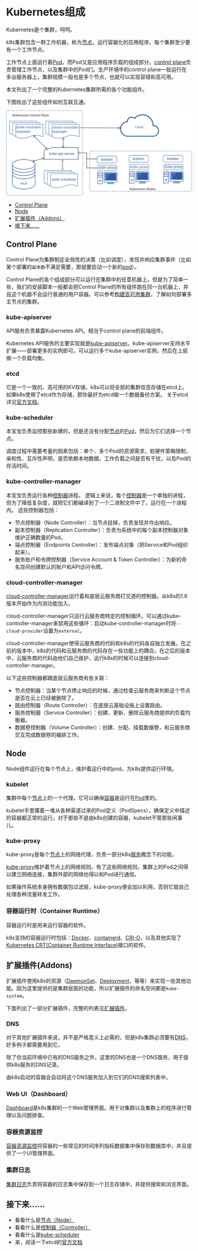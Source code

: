 # Kubernetes组成
Kubernetes是个集群，呵呵。

k8s集群包含一群工作机器，称为[节点]()，运行容器化的应用程序。每个集群至少要有一个工作节点。

工作节点上面运行着[Pod]()，而Pod又是应用程序负载的组成部分。[control plane]()负责管理工作节点，以及集群中的Pod们。生产环境中的control plane一般运行在多台服务器上，集群规模一般也是多个节点，也就可以实现容错和高可用。

本文列出了一个完整的Kubernetes集群所需的各个功能组件。

下图给出了这些组件如何互联互通。

![components-of-kubernetes](img/components-of-kubernetes.png)

- [Control Plane](#Control-Plane)
- [Node](#Node)
- [扩展插件（Addons）](#扩展插件-addons)
- [接下来……](#接下来)

## Control Plane
Control Plane为集群制定全局性的决策（比如调度），发现并响应集群事件（比如某个部署的`副本数`不满足需要，那就要启动一个新的[pod]()）。

Control Plane的各个组成部分可以运行在集群中的任意机器上。但是为了简单一些，我们的安装脚本一般都会把Control Plane的所有组件跑在同一台机器上，并且这个机器不会运行普通的用户容器。可以参考[构建高可用集群]()，了解如何部署多主节点的集群。
### kube-apiserver
API服务负责暴露Kubernetes API。相当于control plane的前端组件。

Kubernetes API服务的主要实现就是[kube-apiserver]()。kube-apiserver支持水平扩展——部署更多的实例即可。可以运行多个kube-apiserver实例，然后在上层做一个负载均衡。
### etcd
它是一个一致的、高可用的KV存储，k8s可以将全部的集群信息存储在etcd上。
如果k8s使用了etcd作为存储，那你最好为etcd做一个数据备份方案。
关于etcd详见[官方文档](https://etcd.io/docs)。
### kube-scheduler
本宝宝负责监控那些新建的，但是还没有分配[节点]()的[Pod]()，然后为它们选择一个节点。

调度过程中需要考量的因素包括：单个、多个Pod的资源需求，软硬件策略限制，亲和性、互斥性声明，是否依赖本地数据，工作负载之间是否有干扰，以及Pod的存活时间。
### kube-controller-manager
本宝宝负责运行各种[控制器]()进程。
逻辑上来说，每个[控制器]()是一个单独的进程，但为了降低复杂度，就把它们都编译到了一个二进制文件中了，运行在一个进程内。
这些控制器包括：
- 节点控制器（Node Controller）：当节点挂掉，负责发现并作出响应。
- 副本控制器（Replication Controller）：负责为系统中的每个副本控制器对象维护正确数量的Pod。
- 端点控制器（Endpoints Controller）：发布端点对象（把Service和Pod组织起来）。
- 服务账户和令牌控制器（Service Account & Token Controller）：为新的命名空间创建默认的账户和API访问令牌。
### cloud-controller-manager
[cloud-controller-manager]()运行着和底层云服务商打交道的控制器。从k8s的1.6版本开始作为内测功能加入。

cloud-controller-manager只运行云服务商特定的控制循环。可以通过kube-controller-manager来禁用这些循环：启动kube-controller-manager时将`--cloud-provider`设置为`external`。

cloud-controller-manager使得云服务商的代码和k8s的代码各自独立发展。在之前的版本中，k8s的代码和云服务商的代码存在一些功能上的耦合。在之后的版本中，云服务商的代码由他们自己维护，运行k8s的时候可以连接到cloud-controller-manager。

以下这些控制器都跟底层云服务商有些关联：

- 节点控制器：当某个节点停止响应的时候，通过检查云服务商来判断这个节点是否在云上已经被删除了。
- 路由控制器（Route Controller）：在底层云基础设施上设置路由。
- 服务控制器（Service Controller）：创建、更新、删除云服务商提供的负载均衡器。
- 数据卷控制器（Volume Controller）：创建、分配、挂载数据卷，和云服务商交互完成数据卷的编排工作。

## Node
Node组件运行在每个节点上，维护着运行中的pod，为k8s提供运行环境。

### kubelet

集群中每个[节点]()上的一个代理。它可以确保[容器]()是运行在[Pod]()里的。

kubelet手里攥着一堆从各种渠道过来的Pod定义（PodSpecs），确保定义中描述的容器都正常的运行。对于那些不是由k8s创建的容器，kubelet不管那些闲事儿。
### kube-proxy

kube-proxy是每个[节点]()上的网络代理，负责一部分k8s[服务]()概念下的功能。

[kube-proxy]()维护着节点上的网络规则。有了这些网络规则，集群上的Pod之间得以建立网络连接，集群外部的网络也得以和Pod进行通信。

如果操作系统本身拥有数据包过滤层，kube-proxy便会加以利用，否则它就自己处理各种流量转发工作。
### 容器运行时（Container Runtime）
容器运行时是用来运行容器的软件。

k8s支持的容器运行时包括：[Docker](https://docs.docker.com/engine/)、[containerd](https://containerd.io/docs/)、[CRI-O](https://cri-o.io/#what-is-cri-o)，以及其他实现了[Kubernetes CRT(Container Runtime Interface)](https://github.com/kubernetes/community/blob/master/contributors/devel/sig-node/container-runtime-interface.md)接口的软件。

## 扩展插件(Addons)

扩展插件使用k8s的资源（[DaemonSet]()、[Deployment]()，等等）来实现一些其他功能。因为这里提供的是集群层面的功能，所以扩展插件的命名空间都是`kube-system`。

下面列出了一部分扩展插件，完整的列表见[扩展插件]()。

### DNS

对于其他扩展插件来说，并不是严格意义上必需的，但是k8s集群必须要有[DNS]()，好多例子都需要用到它。

除了你当前环境中已有的DNS服务之外，这里的DNS也是一个DNS服务，用于提供k8s服务的DNS记录。

由k8s启动的容器会自动将这个DNS服务加入到它们的DNS搜索列表中。

### Web UI（Dashboard）

[Dashboard]()是k8s集群的一个Web管理界面。用于对集群以及集群上的程序进行管理以及问题排查。

### 容器资源监控

[容器资源监控]()将容器的一些常见的时间序列指标数据集中保存到数据库中，并且提供了一个UI管理界面。

### 集群日志

[集群日志]()负责将容器的日志集中保存到一个日志存储中，并提供搜索和浏览界面。

## 接下来……

- 看看什么是[节点（Node）]()
- 看看什么是[控制器（Controller）]()
- 看看什么是[kube-scheduler]()
- 来，阅读一下etcd的[官方文档](https://etcd.io/docs)